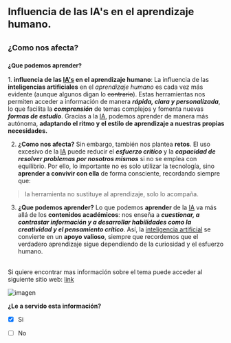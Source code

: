 # <sup>Influencia de las IA's en el aprendizaje humano.</sup>
## <sub>¿Como nos afecta?</sub>
### <sub>¿Que podemos aprender?</sub>

<a name="my-custom-anchor-point"></a>1. **influencia de las <ins>IA's</ins> en el aprendizaje humano**:
La influencia de las **inteligencias artificiales** en el _aprendizaje humano_ es cada vez más evidente (aunque algunos digan lo ~~contrario~~). 
Estas herramientas nos permiten acceder a información de manera **_rápida, clara y personalizada_**, lo que facilita la **_comprensión_** de temas complejos y fomenta nuevas **_formas de estudio_**. Gracias a la <ins>IA</ins>, podemos aprender de manera más autónoma, **adaptando el ritmo y el estilo de aprendizaje a nuestras propias necesidades.**


2. **¿Como nos afecta?** Sin embargo, también nos plantea **retos**. El uso excesivo de la <ins>IA</ins> puede reducir el **_esfuerzo crítico_** y la **_capacidad de resolver problemas por nosotros mismos_** si no se emplea con equilibrio. Por ello, lo importante no es solo utilizar la tecnología, sino **aprender a convivir con ella** de forma consciente, recordando siempre que:
> la herramienta no sustituye al aprendizaje, solo lo acompaña.

3. **¿Que podemos aprender?** Lo que podemos **aprender** de la <ins>IA</ins> va más allá de los **contenidos académicos**: nos enseña a **_cuestionar, a contrastar información y a desarrollar habilidades como la creatividad y el pensamiento crítico_**. Así, la <ins>inteligencia artificial</ins> se convierte en un **apoyo valioso**, siempre que recordemos que el verdadero aprendizaje sigue dependiendo de la curiosidad y el esfuerzo humano.

</br>Si quiere encontrar mas información sobre el tema puede acceder al siguiente sitio web: [link](https://www.educaopen.com/digital-lab/blog/inteligencia-artificial/como-afecta-la-inteligencia-artificial-al-ser-humano)

![imagen](https://encrypted-tbn0.gstatic.com/images?q=tbn:ANd9GcTMdM9MEQ0ExL1PmInT3U5I8v63YXBEdoIT0Q&s)

**¿Le a servido esta información?**
- [x] Si
- [ ] No



